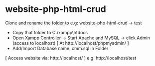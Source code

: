 # website-php-html-crud

Clone and rename the folder to <NAME-FOR-WEBSITE-TO-ACCESS>
e.g: website-php-html-crud -> test
- Copy that folder to C:\xampp\htdocs
- Open Xampp Controller -> Start Apache and MySQL -> click Admin (access to localhost)
[ At http://localhost/phpmyadmin/ ]
- Add/Import Database name: cmm.sql in Folder

[ Access website via: http://localhost/<NAME-FOLDER> ]
e.g: http://localhost/test
